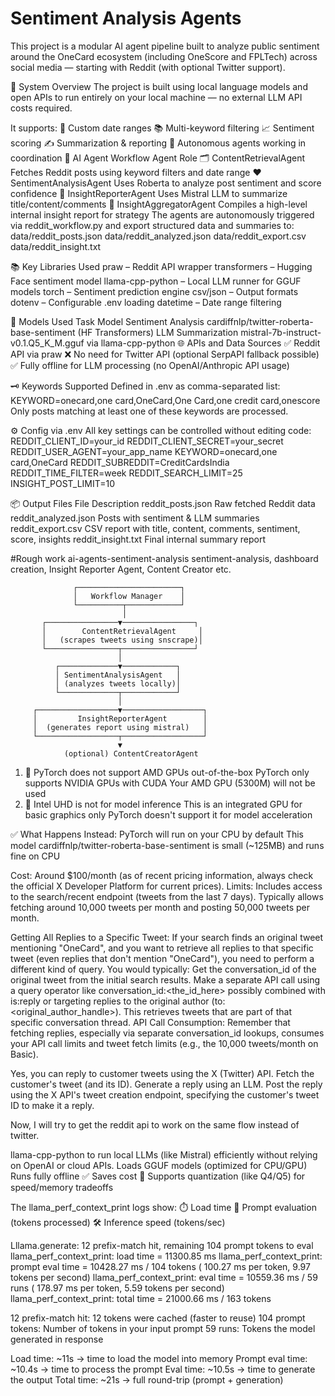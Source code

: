 # Sentiment Analysis Agents
This project is a modular AI agent pipeline built to analyze public sentiment around the OneCard ecosystem (including OneScore and FPLTech) across social media — starting with Reddit (with optional Twitter support).

🧩 System Overview
The project is built using local language models and open APIs to run entirely on your local machine — no external LLM API costs required.

It supports:
📅 Custom date ranges
📚 Multi-keyword filtering
📈 Sentiment scoring
✍️ Summarization & reporting
🧠 Autonomous agents working in coordination
🤖 AI Agent Workflow
Agent	Role
🗂️ ContentRetrievalAgent	Fetches Reddit posts using keyword filters and date range
❤️ SentimentAnalysisAgent	Uses Roberta to analyze post sentiment and score confidence
🧾 InsightReporterAgent	Uses Mistral LLM to summarize title/content/comments
🧠 InsightAggregatorAgent	Compiles a high-level internal insight report for strategy
The agents are autonomously triggered via reddit_workflow.py and export structured data and summaries to:
data/reddit_posts.json
data/reddit_analyzed.json
data/reddit_export.csv
data/reddit_insight.txt

📚 Key Libraries Used
praw – Reddit API wrapper
transformers – Hugging Face sentiment model
llama-cpp-python – Local LLM runner for GGUF models
torch – Sentiment prediction engine
csv/json – Output formats
dotenv – Configurable .env loading
datetime – Date range filtering

🧠 Models Used
Task	Model
Sentiment Analysis	cardiffnlp/twitter-roberta-base-sentiment (HF Transformers)
LLM Summarization	mistral-7b-instruct-v0.1.Q5_K_M.gguf via llama-cpp-python
🌐 APIs and Data Sources
✅ Reddit API via praw
❌ No need for Twitter API (optional SerpAPI fallback possible)
✅ Fully offline for LLM processing (no OpenAI/Anthropic API usage)

🗝️ Keywords Supported
Defined in .env as comma-separated list:
KEYWORD=onecard,one card,OneCard,One Card,one credit card,onescore
Only posts matching at least one of these keywords are processed.

⚙️ Config via .env
All key settings can be controlled without editing code:
REDDIT_CLIENT_ID=your_id
REDDIT_CLIENT_SECRET=your_secret
REDDIT_USER_AGENT=your_app_name
KEYWORD=onecard,one card,OneCard
REDDIT_SUBREDDIT=CreditCardsIndia
REDDIT_TIME_FILTER=week
REDDIT_SEARCH_LIMIT=25
INSIGHT_POST_LIMIT=10

📦 Output Files
File	Description
reddit_posts.json	Raw fetched Reddit data
reddit_analyzed.json	Posts with sentiment & LLM summaries
reddit_export.csv	CSV report with title, content, comments, sentiment, score, insights
reddit_insight.txt	Final internal summary report







#Rough work ai-agents-sentiment-analysis
sentiment-analysis, dashboard creation, Insight Reporter Agent, Content Creator etc.


                  ┌───────────────────────┐
                  │   Workflow Manager    │
                  └──────────┬────────────┘
                             │
           ┌────────────────▼────────────────┐
           │        ContentRetrievalAgent     │
           │   (scrapes tweets using snscrape)│
           └────────────────┬────────────────┘
                            │
              ┌─────────────▼────────────┐
              │ SentimentAnalysisAgent   │
              │ (analyzes tweets locally)│
              └─────────────┬────────────┘
                            │
         ┌──────────────────▼──────────────────┐
         │         InsightReporterAgent        │
         │  (generates report using mistral)   │
         └──────────────────┬──────────────────┘
                            ▼
                (optional) ContentCreatorAgent


1. 🔴 PyTorch does not support AMD GPUs out-of-the-box
PyTorch only supports NVIDIA GPUs with CUDA
Your AMD GPU (5300M) will not be used
2. 🔴 Intel UHD is not for model inference
This is an integrated GPU for basic graphics only
PyTorch doesn't support it for model acceleration

✅ What Happens Instead:
PyTorch will run on your CPU by default
This model cardiffnlp/twitter-roberta-base-sentiment is small (~125MB) and runs fine on CPU

Cost: Around $100/month (as of recent pricing information, always check the official X Developer Platform for current prices).
Limits: Includes access to the search/recent endpoint (tweets from the last 7 days). Typically allows fetching around 10,000 tweets per month and posting 50,000 tweets per month.

Getting All Replies to a Specific Tweet: If your search finds an original tweet mentioning "OneCard", and you want to retrieve all replies to that specific tweet (even replies that don't mention "OneCard"), you need to perform a different kind of query. You would typically:
Get the conversation_id of the original tweet from the initial search results.
Make a separate API call using a query operator like conversation_id:<the_id_here> possibly combined with is:reply or targeting replies to the original author (to:<original_author_handle>). This retrieves tweets that are part of that specific conversation thread.
API Call Consumption: Remember that fetching replies, especially via separate conversation_id lookups, consumes your API call limits and tweet fetch limits (e.g., the 10,000 tweets/month on Basic).


Yes, you can reply to customer tweets using the X (Twitter) API.
Fetch the customer's tweet (and its ID).
Generate a reply using an LLM.
Post the reply using the X API's tweet creation endpoint, specifying the customer's tweet ID to make it a reply.


Now, I will try to get the reddit api to work on the same flow instead of twitter.




llama-cpp-python to run local LLMs (like Mistral) efficiently without relying on OpenAI or cloud APIs.
Loads GGUF models (optimized for CPU/GPU)
Runs fully offline ✅
Saves cost 💸
Supports quantization (like Q4/Q5) for speed/memory tradeoffs

The llama_perf_context_print logs show:
⏱️ Load time
🧠 Prompt evaluation (tokens processed)
🛠️ Inference speed (tokens/sec)

Lllama.generate: 12 prefix-match hit, remaining 104 prompt tokens to eval
llama_perf_context_print:        load time =   11300.85 ms
llama_perf_context_print: prompt eval time =   10428.27 ms /   104 tokens (  100.27 ms per token,     9.97 tokens per second)
llama_perf_context_print:        eval time =   10559.36 ms /    59 runs   (  178.97 ms per token,     5.59 tokens per second)
llama_perf_context_print:       total time =   21000.66 ms /   163 tokens

12 prefix-match hit: 12 tokens were cached (faster to reuse)
104 prompt tokens: Number of tokens in your input prompt
59 runs: Tokens the model generated in response

Load time: ~11s → time to load the model into memory
Prompt eval time: ~10.4s → time to process the prompt
Eval time: ~10.5s → time to generate the output
Total time: ~21s → full round-trip (prompt + generation)
